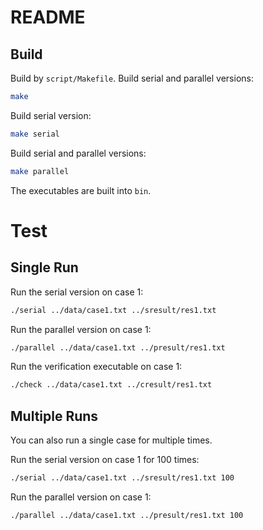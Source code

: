 # README

## Build

Build by `script/Makefile`. Build serial and parallel versions:

```bash
make
```

Build serial version:

```bash
make serial
```

Build serial and parallel versions:

```bash
make parallel
```

The executables are built into `bin`.

# Test

## Single Run

Run the serial version on case 1:

```bash
./serial ../data/case1.txt ../sresult/res1.txt
```

Run the parallel version on case 1:

```bash
./parallel ../data/case1.txt ../presult/res1.txt
```

Run the verification executable on case 1:
```bash
./check ../data/case1.txt ../cresult/res1.txt
```

## Multiple Runs

You can also run a single case for multiple times.

Run the serial version on case 1 for 100 times:
```bash
./serial ../data/case1.txt ../sresult/res1.txt 100
```
Run the parallel version on case 1:

```bash
./parallel ../data/case1.txt ../presult/res1.txt 100
```

